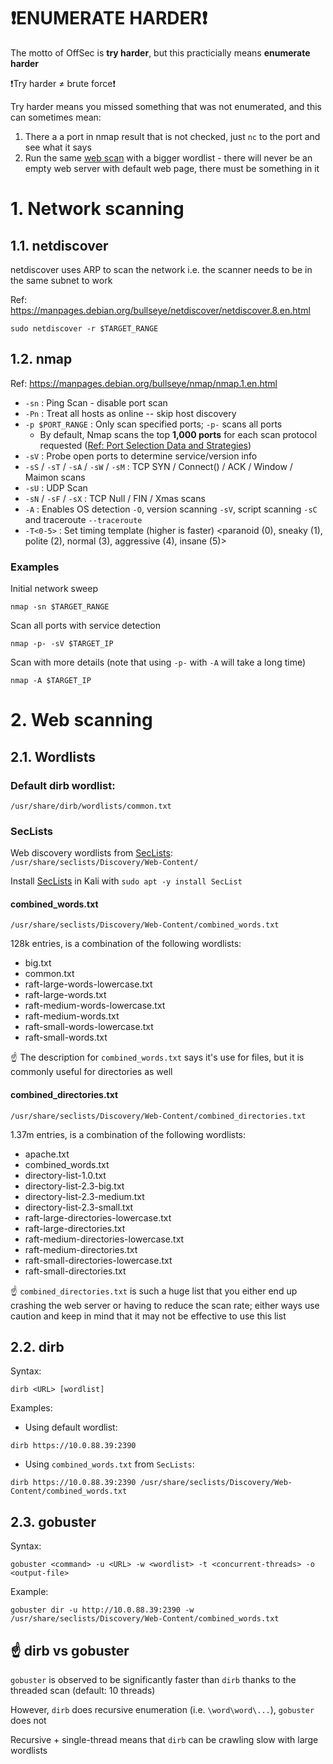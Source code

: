 # ❗ENUMERATE HARDER❗

The motto of OffSec is **try harder**, but this practicially means **enumerate harder**

❗Try harder ≠ brute force❗

Try harder means you missed something that was not enumerated, and this can sometimes mean:

1. There a a port in nmap result that is not checked, just `nc` to the port and see what it says
2. Run the same [web scan](#2-web-scanning) with a bigger wordlist - there will never be an empty web server with default web page, there must be something in it

# 1. Network scanning

## 1.1. netdiscover

netdiscover uses ARP to scan the network i.e. the scanner needs to be in the same subnet to work

Ref: <https://manpages.debian.org/bullseye/netdiscover/netdiscover.8.en.html>

```console
sudo netdiscover -r $TARGET_RANGE
```
## 1.2. nmap

Ref: <https://manpages.debian.org/bullseye/nmap/nmap.1.en.html>

- `-sn` : Ping Scan - disable port scan
- `-Pn` : Treat all hosts as online -- skip host discovery
- `-p $PORT_RANGE` : Only scan specified ports; `-p-` scans all ports
  - By default, Nmap scans the top **1,000 ports** for each scan protocol requested ([Ref: Port Selection Data and Strategies](https://nmap.org/book/performance-port-selection.html))
- `-sV` : Probe open ports to determine service/version info
- `-sS` / `-sT` / `-sA` / `-sW` / `-sM` : TCP SYN / Connect() / ACK / Window / Maimon scans
- `-sU` : UDP Scan
- `-sN` / `-sF` / `-sX` : TCP Null / FIN / Xmas scans
- `-A` : Enables OS detection `-O`, version scanning `-sV`, script scanning `-sC` and traceroute `--traceroute`
- `-T<0-5>` : Set timing template (higher is faster) <paranoid (0), sneaky (1), polite (2), normal (3), aggressive (4), insane (5)>

### Examples

Initial network sweep

```console
nmap -sn $TARGET_RANGE
```

Scan all ports with service detection

```console
nmap -p- -sV $TARGET_IP
```

Scan with more details (note that using `-p-` with `-A` will take a long time)

```console
nmap -A $TARGET_IP
```

# 2. Web scanning

## 2.1. Wordlists

### Default dirb wordlist:

```console
/usr/share/dirb/wordlists/common.txt
```

### SecLists

Web discovery wordlists from [SecLists](https://github.com/danielmiessler/SecLists/tree/master/Discovery/Web-Content): `/usr/share/seclists/Discovery/Web-Content/`

Install [SecLists](https://www.kali.org/tools/seclists/) in Kali with `sudo apt -y install SecList`

#### combined_words.txt

```console
/usr/share/seclists/Discovery/Web-Content/combined_words.txt
```

128k entries, is a combination of the following wordlists:

- big.txt
- common.txt
- raft-large-words-lowercase.txt
- raft-large-words.txt
- raft-medium-words-lowercase.txt
- raft-medium-words.txt
- raft-small-words-lowercase.txt
- raft-small-words.txt

☝️ The description for `combined_words.txt` says it's use for files, but it is commonly useful for directories as well

#### combined_directories.txt

```console
/usr/share/seclists/Discovery/Web-Content/combined_directories.txt
```

1.37m entries, is a combination of the following wordlists:

- apache.txt
- combined_words.txt
- directory-list-1.0.txt
- directory-list-2.3-big.txt
- directory-list-2.3-medium.txt
- directory-list-2.3-small.txt
- raft-large-directories-lowercase.txt
- raft-large-directories.txt
- raft-medium-directories-lowercase.txt
- raft-medium-directories.txt
- raft-small-directories-lowercase.txt
- raft-small-directories.txt

☝️ `combined_directories.txt` is such a huge list that you either end up crashing the web server or having to reduce the scan rate; either ways use caution and keep in mind that it may not be effective to use this list

## 2.2. dirb

Syntax:

```console
dirb <URL> [wordlist]
```

Examples:

- Using default wordlist:

```console
dirb https://10.0.88.39:2390
```

- Using `combined_words.txt` from `SecLists`:

```console
dirb https://10.0.88.39:2390 /usr/share/seclists/Discovery/Web-Content/combined_words.txt
```

## 2.3. gobuster

Syntax:

```console
gobuster <command> -u <URL> -w <wordlist> -t <concurrent-threads> -o <output-file>
```

Example:

```console
gobuster dir -u http://10.0.88.39:2390 -w /usr/share/seclists/Discovery/Web-Content/combined_words.txt
```

## ☝️ dirb vs gobuster

`gobuster` is observed to be significantly faster than `dirb` thanks to the threaded scan (default: 10 threads)

However, `dirb` does recursive enumeration (i.e. `\word\word\...`), `gobuster` does not

Recursive + single-thread means that `dirb` can be crawling slow with large wordlists
